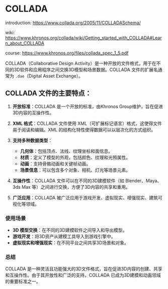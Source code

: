 # COLLADA

introduction: https://www.collada.org/2005/11/COLLADASchema/

wiki: https://www.khronos.org/collada/wiki/Getting_started_with_COLLADA#Learn_about_COLLADA

course: https://www.khronos.org/files/collada_spec_1_5.pdf

COLLADA（Collaborative Design Activity）是一种开放的文件格式，用于在不同的3D软件和应用程序之间交换3D模型和场景数据。COLLADA 文件的扩展名通常为 `.dae`（Digital Asset Exchange）。

## COLLADA 文件的主要特点：

1. **开放标准**：COLLADA 是一个开放的标准，由Khronos Group维护，旨在促进3D内容的互操作性。

2. **XML 格式**：COLLADA 文件使用 XML（可扩展标记语言）格式，这使得文件易于阅读和编辑。XML 的结构化特性使得数据可以以层次化的方式组织。

3. **支持多种数据类型**：
   
   - **几何体**：包括顶点、法线、纹理坐标和面信息。
   - **材质**：定义了模型的外观，包括颜色、纹理和光照属性。
   - **动画**：支持骨骼动画和关键帧动画。
   - **场景信息**：可以包含多个对象、相机、灯光等场景元素。

4. **互操作性**：COLLADA 文件可以在不同的3D建模软件（如 Blender、Maya、3ds Max 等）之间进行交换，方便了3D内容的共享和重用。

5. **广泛应用**：COLLADA 被广泛应用于游戏开发、虚拟现实、增强现实、建筑可视化等领域。

### 使用场景

- **3D 模型交换**：在不同的3D建模软件之间导入和导出模型。
- **游戏开发**：将3D资产从建模工具导入到游戏引擎中。
- **虚拟现实和增强现实**：在不同平台之间共享3D场景和对象。

### 总结

COLLADA 是一种灵活且功能强大的3D文件格式，旨在促进3D内容的创建、共享和互操作性。由于其开放性和广泛的支持，COLLADA 已成为3D建模和动画领域的重要标准之一。
